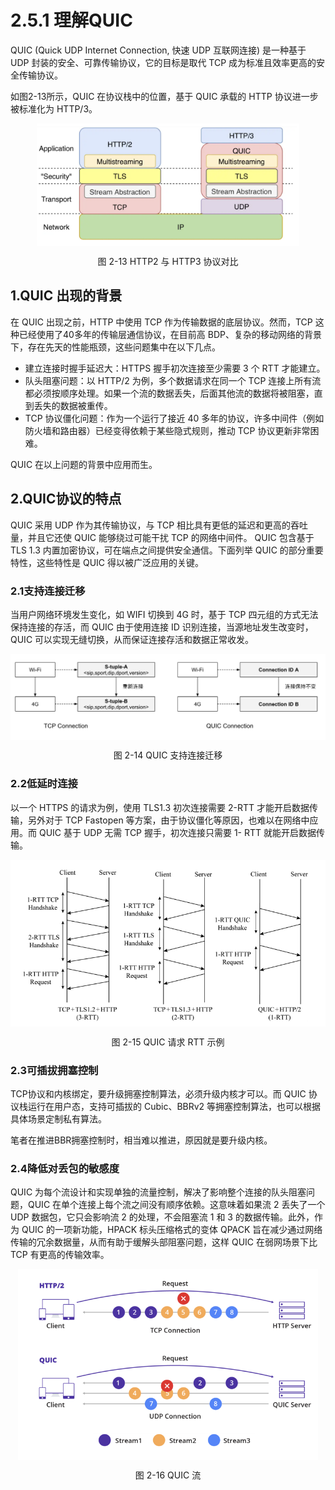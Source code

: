 # 2.5.1 理解QUIC

QUIC (Quick UDP Internet Connection, 快速 UDP 互联网连接) 是一种基于 UDP 封装的安全、可靠传输协议，它的目标是取代 TCP 成为标准且效率更高的安全传输协议。

如图2-13所示，QUIC 在协议栈中的位置，基于 QUIC 承载的 HTTP 协议进一步被标准化为 HTTP/3。

<div  align="center">
	<img src="../assets/quic.png" width = "420"  align=center />
	<p>图 2-13 HTTP2 与 HTTP3 协议对比</p>
</div>

## 1.QUIC 出现的背景

在 QUIC 出现之前，HTTP 中使用 TCP 作为传输数据的底层协议。然而，TCP 这种已经使用了40多年的传输层通信协议，在目前高 BDP、复杂的移动网络的背景下，存在先天的性能瓶颈，这些问题集中在以下几点。

- 建立连接时握手延迟大：HTTPS 握手初次连接至少需要 3 个 RTT 才能建立。
- 队头阻塞问题：以 HTTP/2 为例，多个数据请求在同一个 TCP 连接上所有流都必须按顺序处理。如果一个流的数据丢失，后面其他流的数据将被阻塞，直到丢失的数据被重传。
- TCP 协议僵化问题：作为一个运行了接近 40 多年的协议，许多中间件（例如防火墙和路由器）已经变得依赖于某些隐式规则，推动 TCP 协议更新非常困难。

QUIC 在以上问题的背景中应用而生。

## 2.QUIC协议的特点

QUIC 采用 UDP 作为其传输协议，与 TCP 相比具有更低的延迟和更高的吞吐量，并且它还使 QUIC 能够绕过可能干扰 TCP 的网络中间件。 QUIC 包含基于 TLS 1.3 内置加密协议，可在端点之间提供安全通信。下面列举 QUIC 的部分重要特性，这些特性是 QUIC 得以被广泛应用的关键。

### 2.1支持连接迁移

当用户网络环境发生变化，如 WIFI 切换到 4G 时，基于 TCP 四元组的方式无法保持连接的存活，而 QUIC 由于使用连接 ID 识别连接，当源地址发生改变时，QUIC 可以实现无缝切换，从而保证连接存活和数据正常收发。

<div  align="center">
	<img src="../assets/quic-connection.png" width = "580"  align=center />
	<p>图 2-14 QUIC 支持连接迁移</p>
</div>

### 2.2低延时连接

以一个 HTTPS 的请求为例，使用 TLS1.3 初次连接需要 2-RTT 才能开启数据传输，另外对于 TCP Fastopen 等方案，由于协议僵化等原因，也难以在网络中应用。而 QUIC 基于 UDP 无需 TCP 握手，初次连接只需要 1- RTT 就能开启数据传输。

<div  align="center">
	<img src="../assets/quic-handshake.png" width = "580"  align=center />
	<p>图 2-15 QUIC 请求 RTT 示例</p>
</div>

### 2.3可插拔拥塞控制

TCP协议和内核绑定，要升级拥塞控制算法，必须升级内核才可以。而 QUIC 协议栈运行在用户态，支持可插拔的 Cubic、BBRv2 等拥塞控制算法，也可以根据具体场景定制私有算法。

笔者在推进BBR拥塞控制时，相当难以推进，原因就是要升级内核。

### 2.4降低对丢包的敏感度

QUIC 为每个流设计和实现单独的流量控制，解决了影响整个连接的队头阻塞问题，QUIC 在单个连接上每个流之间没有顺序依赖。这意味着如果流 2 丢失了一个 UDP 数据包，它只会影响流 2 的处理，不会阻塞流 1 和 3 的数据传输。此外，作为 QUIC 的一项新功能，HPACK 标头压缩格式的变体 QPACK 旨在减少通过网络传输的冗余数据量，从而有助于缓解头部阻塞问题，这样 QUIC 在弱网场景下比 TCP 有更高的传输效率。

<div  align="center">
	<img src="../assets/quic-head-block.png" width = "480"  align=center />
	<p>图 2-16 QUIC 流</p>
</div>




